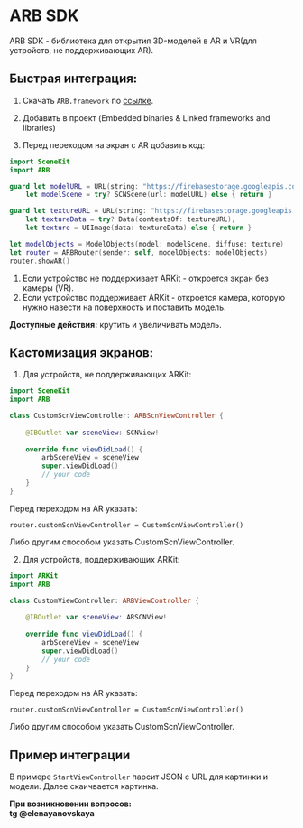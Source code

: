 # ARB SDK
ARB SDK - библиотека для открытия 3D-моделей в AR и VR(для устройств, не поддерживающих AR).

## Быстрая интеграция:
1. Скачать `ARB.framework` по [ссылке](https://drive.google.com/file/d/1jW9ATlEhttmueL4suWjYxcllH-JUawch/view?usp=sharing).

2. Добавить в проект (Embedded binaries & Linked frameworks and libraries) 

3. Перед переходом на экран с AR добавить код:

```swift
import SceneKit
import ARB
```

```swift
guard let modelURL = URL(string: "https://firebasestorage.googleapis.com/v0/b/fir-b1aa7.appspot.com/o/model%20(3).scn?alt=media&token=9bf4cf2f-a84b-40ca-9214-409917b7d7b7"),
    let modelScene = try? SCNScene(url: modelURL) else { return }

guard let textureURL = URL(string: "https://firebasestorage.googleapis.com/v0/b/fir-b1aa7.appspot.com/o/diffuse.jpg?alt=media&token=c3b7a75e-1055-4b0e-9183-16e657d5dd54"),
    let textureData = try? Data(contentsOf: textureURL),
    let texture = UIImage(data: textureData) else { return }

let modelObjects = ModelObjects(model: modelScene, diffuse: texture)
let router = ARBRouter(sender: self, modelObjects: modelObjects)
router.showAR()
```
 
1. Если устройство не поддерживает ARKit - откроется экран без камеры (VR). 
2. Если устройство поддерживает ARKit - откроется камера, которую нужно навести на поверхность и поставить модель.

**Доступные действия:** крутить и увеличивать модель.

## Кастомизация экранов:
1. Для устройств, не поддерживающих ARKit:

```swift
import SceneKit
import ARB

class CustomScnViewController: ARBScnViewController {
    
    @IBOutlet var sceneView: SCNView!
    
    override func viewDidLoad() {
        arbSceneView = sceneView
        super.viewDidLoad()
        // your code
    }
}
```
Перед переходом на AR указать:
```
router.customScnViewController = CustomScnViewController()
```
Либо другим способом указать CustomScnViewController.

2. Для устройств, поддерживающих ARKit:

```swift
import ARKit
import ARB

class CustomViewController: ARBViewController {
    
    @IBOutlet var sceneView: ARSCNView!
    
    override func viewDidLoad() {
        arbSceneView = sceneView
        super.viewDidLoad()
        // your code
    }
}
```
Перед переходом на AR указать:
```
router.customScnViewController = CustomScnViewController()
```
Либо другим способом указать CustomScnViewController.


## Пример интеграции
В примере `StartViewController` парсит JSON с URL для картинки и модели. Далее скаичвается картинка. 

**При возникновении вопросов:<br/>
tg @elenayanovskaya**